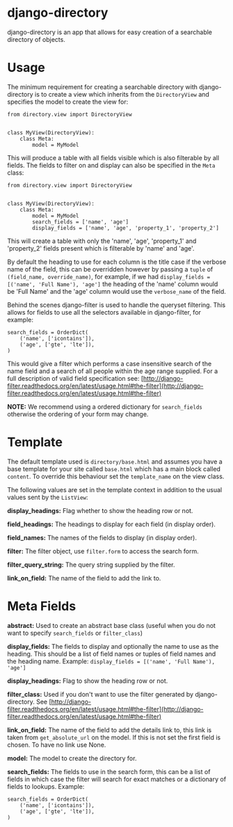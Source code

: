 django-directory
================

django-directory is an app that allows for easy creation of a searchable directory of objects.

Usage
=====

The minimum requirement for creating a searchable directory with django-directory is to create a view which inherits
from the `DirectoryView` and specifies the model to create the view for:

```
from directory.view import DirectoryView


class MyView(DirectoryView):
    class Meta:
        model = MyModel
```

This will produce a table with all fields visible which is also filterable by all fields. The fields to filter on and 
display can also be specified in the `Meta` class:

```
from directory.view import DirectoryView


class MyView(DirectoryView):
    class Meta:
        model = MyModel
        search_fields = ['name', 'age']
        display_fields = ['name', 'age', 'property_1', 'property_2']
```

This will create a table with only the 'name', 'age', 'property_1' and 'property_2' fields present which is filterable
by 'name' and 'age'.

By default the heading to use for each column is the title case if the verbose name of the field, this can be 
overridden however by passing a `tuple` of `(field_name, override_name)`, for example, if we had
`display_fields = [('name', 'Full Name'), 'age']` the heading of the 'name' column would be 'Full Name' and the 'age' 
column would use the `verbose_name` of the field.
 
Behind the scenes django-filter is used to handle the queryset filtering. This allows for fields to use all the 
selectors available in django-filter, for example:

```
search_fields = OrderDict(
    ('name', ['icontains']),
    ('age', ['gte', 'lte']),
)
```

This would give a filter which performs a case insensitive search of the name field and a search of all people within
the age range supplied. For a full description of valid field specification see: 
[http://django-filter.readthedocs.org/en/latest/usage.html#the-filter](http://django-filter.readthedocs.org/en/latest/usage.html#the-filter)

**NOTE:** We recommend using a ordered dictionary for `search_fields` otherwise the ordering of your form may change.

Template
========

The default template used is `directory/base.html` and assumes you have a base template for your site called `base.html`
which has a main block called `content`. To override this behaviour set the `template_name` on the view class.

The following values are set in the template context in addition to the usual values sent by the `ListView`:

**display_headings:** Flag whether to show the heading row or not.

**field_headings:** The headings to display for each field (in display order).

**field_names:** The names of the fields to display (in display order).

**filter:** The filter object, use `filter.form` to access the search form.

**filter_query_string:** The query string supplied by the filter.

**link_on_field:** The name of the field to add the link to.

Meta Fields
===========

**abstract:** Used to create an abstract base class (useful when you do not want to specify `search_fields` or 
`filter_class`)

**display_fields:** The fields to display and optionally the name to use as the heading. This should be a list of field
names or tuples of field names and the heading name. Example: `display_fields = [('name', 'Full Name'), 'age']`

**display_headings:** Flag to show the heading row or not.

**filter_class:** Used if you don't want to use the filter generated by django-directory. See 
[http://django-filter.readthedocs.org/en/latest/usage.html#the-filter](http://django-filter.readthedocs.org/en/latest/usage.html#the-filter)

**link_on_field:** The name of the field to add the details link to, this link is taken from `get_absolute_url` on the 
model. If this is not set the first field is chosen. To have no link use None. 

**model:** The model to create the directory for.

**search_fields:** The fields to use in the search form, this can be a list of fields in which case the filter will 
search for exact matches or a dictionary of fields to lookups. Example:
 
```
search_fields = OrderDict(
    ('name', ['icontains']),
    ('age', ['gte', 'lte']),
)
```
